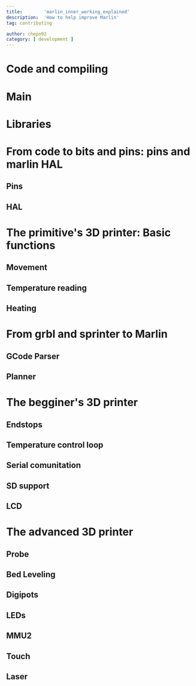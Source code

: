 ```yaml
---
title:        'marlin_inner_working_explained'
description:  'How to help improve Marlin'
tag: contributing

author: chepo92
category: [ development ]
---
```


<!-- ## The Layers of Marlin -->

# Code and compiling

# Main

# Libraries

# From code to bits and pins: pins and marlin HAL

## Pins

## HAL

# The primitive's 3D printer: Basic functions

## Movement

## Temperature reading

## Heating

# From grbl and sprinter to Marlin

## GCode Parser

## Planner

# The begginer's 3D printer

## Endstops

## Temperature control loop

## Serial comunitation

## SD support

## LCD

# The advanced 3D printer

## Probe

## Bed Leveling

## Digipots

## LEDs

## MMU2

## Touch

## Laser